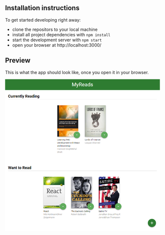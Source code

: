 ## Installation instructions

To get started developing right away:

* clone the repositors to your local machine
* install all project dependencies with `npm install`
* start the development server with `npm start`
* open your browser at http://localhost:3000/

## Preview
This is what the app should look like, once you open it in your browser.

![App preview](https://github.com/leonwindrunner/reactnd-project-myreads-starter/blob/master/screen.PNG)
